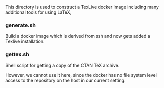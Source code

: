 This directory is used to construct a TexLive docker image including many additional tools for using LaTeX,

### generate.sh ###

Build a docker image which is derived from ssh and now gets added a Texlive installation.

### gettex.sh ###

Shell script for getting a copy of the CTAN TeX archive.

However, we cannot use it here, since the docker has no file system level access to the repository on the host in our current setting.

